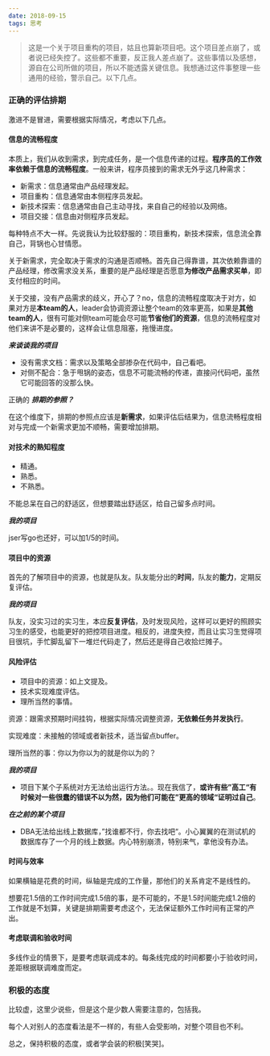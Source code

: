 ```yaml
---
date: 2018-09-15
tags: 思考
---
```


> 这是一个关于项目重构的项目，姑且也算新项目吧。这个项目差点崩了，或者说已经失控了。这些都不重要，反正我人差点崩了。这些事情以及感想，源自在公司所做的项目，所以不能透露关键信息。我想通过这件事整理一些通用的经验，警示自己。以下几点。


### 正确的评估排期

激进不是冒进，需要根据实际情况，考虑以下几点。

#### 信息的流畅程度

本质上，我们从收到需求，到完成任务，是一个信息传递的过程。**程序员的工作效率依赖于信息的流畅程度**。一般来讲，程序员接到的需求无外乎这几种需求：

- 新需求：信息通常由产品经理发起。
- 项目重构：信息通常由本侧程序员发起。
- 新技术探索：信息通常由自己主动寻找，来自自己的经验以及网络。
- 项目交接：信息由对侧程序员发起。

每种特点不大一样。先说我认为比较舒服的：项目重构，新技术探索，信息流全靠自己，背锅也心甘情愿。

关于新需求，完全取决于需求的沟通是否顺畅。首先自己得靠谱，其次依赖靠谱的产品经理，修改需求没关系，重要的是产品经理是否愿意**为修改产品需求买单**，即支付相应的时间。

关于交接，没有产品需求的歧义，开心了？no，信息的流畅程度取决于对方，如果对方是**本team的人**，leader会协调资源让整个team的效率更高，如果是**其他team的人**，很有可能对侧team可能会尽可能**节省他们的资源**，信息的流畅程度对他们来讲不是必要的，这样会让信息阻塞，拖慢进度。

***来谈谈我的项目***

- 没有需求文档：需求以及策略全部掺杂在代码中，自己看吧。
- 对侧不配合：急于甩锅的姿态，信息不可能流畅的传递，直接问代码吧，虽然它可能回答的没那么快。

正确的 ***排期的参照？***

在这个维度下，排期的参照点应该是**新需求**，如果评估后结果为，信息流畅程度相对与完成一个新需求更加不顺畅，需要增加排期。


#### 对技术的熟知程度

- 精通。
- 熟悉。
- 不熟悉。

不能总呆在自己的舒适区，但想要踏出舒适区，给自己留多点时间。

***我的项目***

jser写go也还好，可以加1/5的时间。

#### 项目中的资源

首先的了解项目中的资源，也就是队友。队友能分出的**时间**，队友的**能力**，定期反复评估。

***我的项目***

队友，没实习过的实习生，本应**反复评估**，及时发现风险，这样可以更好的照顾实习生的感受，也能更好的把控项目进度。相反的，进度失控，而且让实习生觉得项目很坑，手忙脚乱留下一堆烂代码走了，然后还是得自己收拾烂摊子。

#### 风险评估

- 项目中的资源：如上文提及。
- 技术实现难度评估。
- 理所当然的事情。

资源：跟需求预期时间挂钩，根据实际情况调整资源，**无依赖任务并发执行**。

实现难度：未接触的领域或者新技术，适当留点buffer。

理所当然的事：你以为你以为的就是你以为的？

***我的项目***

- 项目下某个子系统对方无法给出运行方法。。现在我信了，**或许有些”高工“有时候对一些很蠢的错误不以为然，因为他们可能在”更高的领域“证明过自己**。

***在之前的某个项目***

- DBA无法给出线上数据库，”找谁都不行，你去找吧“。小心翼翼的在测试机的数据库存了一个月的线上数据。内心特别崩溃，特别来气，拿他没有办法。

#### 时间与效率

如果横轴是花费的时间，纵轴是完成的工作量，那他们的关系肯定不是线性的。

想要花1.5倍的工作时间完成1.5倍的事，是不可能的，不是1.5时间能完成1.2倍的工作就是不划算，关键是排期需要考虑这个，无法保证额外工作时间有正常的产出。

#### 考虑联调和验收时间

多线作业的情景下，是要考虑联调成本的。每条线完成的时间都要小于验收时间，差距根据联调难度而定。

### 积极的态度

比较虚，这里少说些，但是这个是少数人需要注意的，包括我。

每个人对别人的态度看法是不一样的，有些人会受影响，对整个项目也不利。

总之，保持积极的态度，或者学会装的积极[笑哭]。